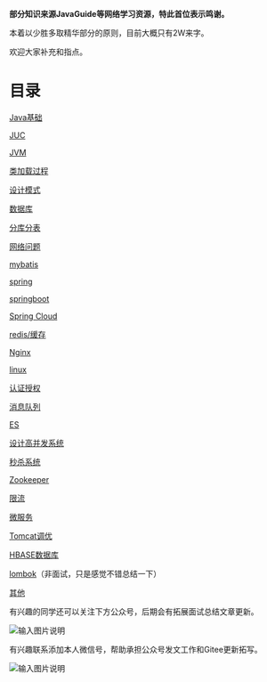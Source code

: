 **部分知识来源JavaGuide等网络学习资源，特此首位表示鸣谢。**

本着以少胜多取精华部分的原则，目前大概只有2W来字。

欢迎大家补充和指点。


# 目录


[Java基础](pages/Java基础.md)

[JUC](pages/JUC.md)

[JVM](pages/JVM.md)

[类加载过程](pages/类加载过程.md)

[设计模式](pages/设计模式.md)

[数据库](pages/数据库.md)

[分库分表](pages/分库分表.md)

[网络问题](pages/网络问题.md)

[mybatis](pages/mybatis.md)

[spring](pages/spring.md)

[springboot](pages/springboot.md)

[Spring Cloud](pages/SpringCloud.md)

[redis/缓存](pages/redis-缓存.md)

[Nginx](pages/Nginx.md)

[linux](pages/linux.md)

[认证授权](pages/认证授权.md)

[消息队列](pages/消息队列.md)

[ES](pages/ES.md)

[设计高并发系统](pages/设计高并发系统.md)

[秒杀系统](pages/秒杀系统.md)

[Zookeeper](pages/Zookeeper.md)

[限流](pages/限流.md)

[微服务](pages/微服务.md)

[Tomcat调优](pages/Tomcat调优.md)

[HBASE数据库](pages/HBASE数据库.md)

[lombok](pages/lombok.md)（非面试，只是感觉不错总结一下）

[其他](pages/其他.md)

有兴趣的同学还可以关注下方公众号，后期会有拓展面试总结文章更新。

![输入图片说明](https://images.gitee.com/uploads/images/2020/0430/185858_f8fec7ae_1775447.jpeg "qrcode_for_gh_b58f8f55f944_258.jpg")

有兴趣联系添加本人微信号，帮助承担公众号发文工作和Gitee更新拓写。


![输入图片说明](https://images.gitee.com/uploads/images/2020/0430/185923_d7063732_1775447.jpeg "微信图片_20200210134600.jpg")